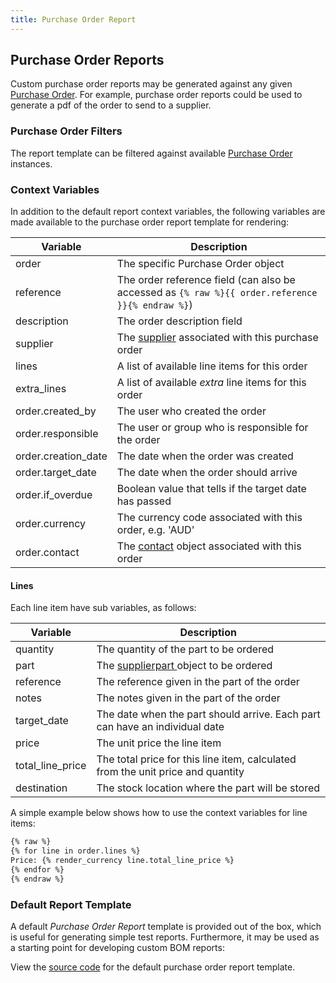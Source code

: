 ```yaml
---
title: Purchase Order Report
---
```


## Purchase Order Reports

Custom purchase order reports may be generated against any given [Purchase Order](../order/purchase_order.md). For example, purchase order reports could be used to generate a pdf of the order to send to a supplier.

### Purchase Order Filters

The report template can be filtered against available [Purchase Order](../order/purchase_order.md) instances.

### Context Variables

In addition to the default report context variables, the following variables are made available to the purchase order report template for rendering:

| Variable | Description |
| --- | --- |
| order | The specific Purchase Order object |
| reference | The order reference field (can also be accessed as `{% raw %}{{ order.reference }}{% endraw %}`) |
| description | The order description field |
| supplier | The [supplier](../order/company.md#suppliers) associated with this purchase order |
| lines | A list of available line items for this order |
| extra_lines | A list of available *extra* line items for this order |
| order.created_by | The user who created the order |
| order.responsible | The user or group who is responsible for the order |
| order.creation_date | The date when the order was created |
| order.target_date | The date when the order should arrive |
| order.if_overdue | Boolean value that tells if the target date has passed |
| order.currency | The currency code associated with this order, e.g. 'AUD' |
| order.contact | The [contact](./context_variables.md#contact)  object associated with this order |

#### Lines

Each line item have sub variables, as follows:

| Variable | Description |
| --- | --- |
| quantity | The quantity of the part to be ordered |
| part | The [supplierpart ](./context_variables.md#supplierpart) object to be ordered |
| reference | The reference given in the part of the order |
| notes | The notes given in the part of the order |
| target_date | The date when the part should arrive. Each part can have an individual date |
| price | The unit price the line item |
| total_line_price | The total price for this line item, calculated from the unit price and quantity |
| destination | The stock location where the part will be stored |

A simple example below shows how to use the context variables for line items:

```html
{% raw %}
{% for line in order.lines %}
Price: {% render_currency line.total_line_price %}
{% endfor %}
{% endraw %}
```


### Default Report Template

A default *Purchase Order Report* template is provided out of the box, which is useful for generating simple test reports. Furthermore, it may be used as a starting point for developing custom BOM reports:

View the [source code](https://github.com/inventree/InvenTree/blob/master/InvenTree/report/templates/report/inventree_po_report_base.html) for the default purchase order report template.
